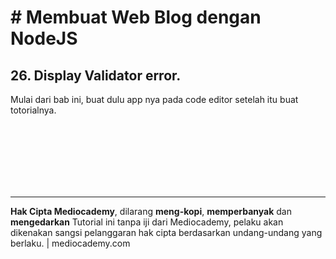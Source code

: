 # # Membuat Web Blog dengan NodeJS



## 26. Display Validator error.



Mulai dari bab ini, buat dulu app nya pada code editor setelah itu buat totorialnya.







<br>

<br>

<br>

<br>

<br>

<br>

<hr>

**Hak Cipta Mediocademy**, dilarang **meng-kopi**, **memperbanyak** dan **mengedarkan** Tutorial ini tanpa iji dari Mediocademy,  pelaku akan dikenakan sangsi pelanggaran hak cipta berdasarkan undang-undang yang berlaku. | mediocademy.com


